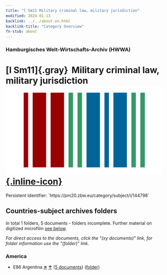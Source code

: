 ```yaml
---
title: "l Sm11 Military criminal law, military jurisdiction"
modified: 2024-01-13
backlink: ../../about.en.html
backlink-title: "Category Overview"
fn-stub: about
---
```


### Hamburgisches Welt-Wirtschafts-Archiv (HWWA)

# [l Sm11]{.gray}&#8201; Military criminal law, military jurisdiction &#160; [![Wikidata](/images/Wikidata-logo.svg "Wikidata"){.inline-icon}](http://www.wikidata.org/entity/Q104700214)

<div class="hint">Persistent Identifier: `https://pm20.zbw.eu/category/subject/i/144798`</div>







## Countries-subject archives folders







In total 1 folders, 5 documents - folders incomplete. Further material on digitized microfilm [see below](#filmsections).

_For direct access to the documents, click the "(xy documents)" link, for folder information use the "(folder)" link._



### America

- E86 Argentina [**&nearr;**](../../../geo/i/141692/about.en.html "Argentina (all folders)") [**&uarr;**](../../../geo/about.en.html#E86 "Country category system") (<a href="https://pm20.zbw.eu/iiifview/folder/sh/141692,144798" title="about: Argentina : Military criminal law, military jurisdiction" target="_blank">5 documents</a>) ([folder](../../../../folder/sh/1416xx/141692/1447xx/144798/about.en.html))



<a id="filmsections" />













